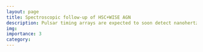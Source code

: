 ```yaml
---
layout: page
title: Spectroscopic follow-up of HSC+WISE AGN
description: Pulsar timing arrays are expected to soon detect nanohertz gravitational waves (GWs) and I'm interested in exploring new signatures that can be used to learn about the origin of such signal. In a <a href="https://arxiv.org/abs/2111.05867">recent publication</a>, we showed that the circular polarization of the GW background may be detectable and informative about the properties of the GW sources.
img: 
importance: 3
category:
---
```

